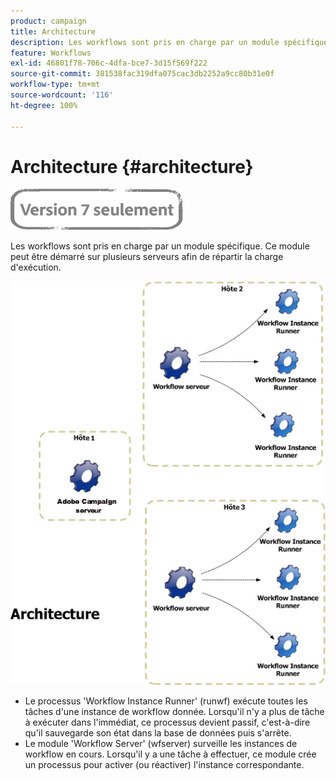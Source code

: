 ```yaml
---
product: campaign
title: Architecture
description: Les workflows sont pris en charge par un module spécifique. Ce module peut être démarré sur plusieurs serveurs afin de répartir la charge d’exécution.
feature: Workflows
exl-id: 46801f78-706c-4dfa-bce7-3d15f569f222
source-git-commit: 381538fac319dfa075cac3db2252a9cc80b31e0f
workflow-type: tm+mt
source-wordcount: '116'
ht-degree: 100%

---
```


# Architecture {#architecture}

![](../../assets/v7-only.svg)

Les workflows sont pris en charge par un module spécifique. Ce module peut être démarré sur plusieurs serveurs afin de répartir la charge d&#39;exécution.

![](assets/architecture.png)

* Le processus &#39;Workflow Instance Runner&#39; (runwf) exécute toutes les tâches d&#39;une instance de workflow donnée. Lorsqu&#39;il n&#39;y a plus de tâche à exécuter dans l&#39;immédiat, ce processus devient passif, c&#39;est-à-dire qu&#39;il sauvegarde son état dans la base de données puis s&#39;arrête.
* Le module &#39;Workflow Server&#39; (wfserver) surveille les instances de workflow en cours. Lorsqu&#39;il y a une tâche à effectuer, ce module crée un processus pour activer (ou réactiver) l&#39;instance correspondante.
